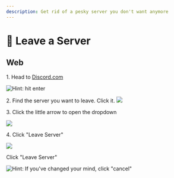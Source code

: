 ```yaml
---
description: Get rid of a pesky server you don't want anymore
---
```


# 🚪 Leave a Server

## Web

‎1. Head to [Discord.com](http://discord.com)

![Hint: hit enter](https://spongebob.is-from.space/r/kuskib2li9a.png)

2\. Find the server you want to leave. Click it. ![](https://spongebob.is-from.space/r/kusl02uyd9a.png)

3\. Click the little arrow to open the dropdown

![](https://spongebob.is-from.space/r/kuss6417u9a.png)

4\. Click "Leave Server"

![](https://spongebob.is-from.space/r/kuss450jj9a.png)

Click "Leave Server"

![Hint: If you've changed your mind, click "cancel"](https://spongebob.is-from.space/r/kussghb1f9a.png)
